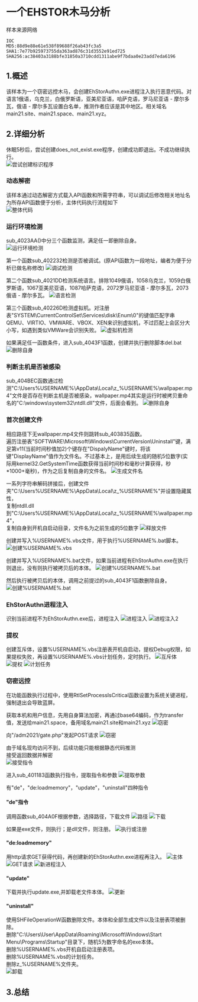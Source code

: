 # 一个EHSTOR木马分析

样本来源网络

    IOC
    MD5:88d9e88e61e538f89688f26ab43fc3a5
    SHA1:7e77b925973755da363ad876c31d3552e91ed725
    SHA256:ac38403a3188bfe31850a3710cdd1311abe9f7bdaa0e23add7eda6196

## 1.概述
该样本为一个窃密远控木马，会创建EhStorAuthn.exe进程注入执行恶意代码。对语言1俄语，乌克兰，白俄罗斯语，亚美尼亚语，哈萨克语，罗马尼亚语 - 摩尔多瓦，俄语 - 摩尔多瓦设置白名单，推测作者应该是其中地区。相关域名main21.site、main21.space、main21.xyz。
## 2.详细分析
休眠5秒后，尝试创建does_not_exist.exe程序，创建成功即退出。不成功继续执行。  
![尝试创建标识程序](/blog/恶意样本分析/一个EHSTOR木马分析报告/pic/1.png)
### 动态解密
该样本通过动态解密方式载入API函数和所需字符串，可以调试后修改相关地址名为所存API函数便于分析，主体代码执行流程如下  
![整体代码](/blog/恶意样本分析/一个EHSTOR木马分析报告/pic/2.png)

### 运行环境检测
sub_4023AA()中分三个函数监测，满足任一即删除自身。  
![运行环境检测](/blog/恶意样本分析/一个EHSTOR木马分析报告/pic/3.png)

第一个函数sub_402232检测是否被调试。(原API函数为一段地址，编者为便于分析已做名称修改)
![调试检测](/blog/恶意样本分析/一个EHSTOR木马分析报告/pic/4.png)

第二个函数sub_4021DD检测系统语言。排除1049俄语，1058乌克兰，1059白俄罗斯语，1067亚美尼亚语，1087哈萨克语，2072罗马尼亚语 - 摩尔多瓦，2073俄语 - 摩尔多瓦。
![语言检测](/blog/恶意样本分析/一个EHSTOR木马分析报告/pic/5.png)

第三个函数sub_40226D检测虚拟机。对注册表"SYSTEM\CurrentControlSet\Services\disk\Enum\0"的键值匹配字串QEMU、VIRTIO、VMWARE、VBOX、XEN来识别虚拟机，不过匹配上会区分大小写，如遇到类似VMWare会识别失败。
![虚拟机检测](/blog/恶意样本分析/一个EHSTOR木马分析报告/pic/6.png)

如果满足任一函数条件，进入sub_4043F1函数，创建并执行删除脚本del.bat
![删除自身](/blog/恶意样本分析/一个EHSTOR木马分析报告/pic/7.png)

### 判断主机是否被感染
sub_404BEC函数通过检测"C:\Users\%USERNAME%\AppData\Local\z_%USERNAME%\wallpaper.mp4"文件是否存在判断主机是否被感染，wallpaper.mp4其实是运行时被拷贝重命名的"C:\windows\system32\ntdll.dll"文件，后面会看到。
![删除自身](/blog/恶意样本分析/一个EHSTOR木马分析报告/pic/8.png)

### 首次创建文件
相应路径下无wallpaper.mp4文件则跳转sub_403835函数。  
遍历注册表"SOFTWARE\\Microsoft\\Windows\\CurrentVersion\\Uninstall"键，满足第v11(当前时间秒值加2)个键存在"DispalyName"键时，将该键"DisplayName"值作为文件名。不过基本上，是用后续生成的随机5位数字(实际用kernel32.GetSystemTime函数获得当前时间秒和毫秒计算获得，秒*1000+毫秒)，作为之后复制自身的文件名。
![生成文件名](/blog/恶意样本分析/一个EHSTOR木马分析报告/pic/9.png)

一系列字符串解码拼接后，创建文件夹"C:\Users\%USERNAME%\AppData\Local\z_%USERNAME%"并设置隐藏属性，  
复制ntdll.dll到"C:\Users\%USERNAME%\AppData\Local\z_%USERNAME%\wallpaper.mp4"，  
复制自身到开机自启动目录，文件名为之前生成的5位数字
![释放文件](/blog/恶意样本分析/一个EHSTOR木马分析报告/pic/10.png)

创建并写入%USERNAME%.vbs文件，用于执行%USERNAME%.bat脚本。
![创建%USERNAME%.vbs](/blog/恶意样本分析/一个EHSTOR木马分析报告/pic/11.png)

创建并写入%USERNAME%.bat文件，如果当前进程有EhStorAuthn.exe在执行则退出，没有则执行被拷贝后的本体。
![创建%USERNAME%.bat](/blog/恶意样本分析/一个EHSTOR木马分析报告/pic/12.png)

然后执行被拷贝后的本体，调用之前提过的sub_4043F1函数删除自身。
![创建%USERNAME%.bat](/blog/恶意样本分析/一个EHSTOR木马分析报告/pic/13.png)

### EhStorAuthn进程注入
识别当前进程不为EhStorAuthn.exe后，进程注入
![进程注入](/blog/恶意样本分析/一个EHSTOR木马分析报告/pic/14.png)
![进程注入2](/blog/恶意样本分析/一个EHSTOR木马分析报告/pic/15.png)

### 提权
创建互斥体，设置%USERNAME%.vbs注册表开机自启动，提权Debug权限，如果提权失败，再设置%USERNAME%.vbs计划任务，定时执行。
![互斥体](/blog/恶意样本分析/一个EHSTOR木马分析报告/pic/16.png)
![提权](/blog/恶意样本分析/一个EHSTOR木马分析报告/pic/17.png)
![计划任务](/blog/恶意样本分析/一个EHSTOR木马分析报告/pic/18.png)

### 窃密远控
在功能函数执行过程中，使用RtlSetProcessIsCritical函数设置为系统关键进程，强制退出会导致蓝屏。  

获取本机和用户信息，先用自身算法加密，再通过base64编码，作为transfer值，发送给main21.space，备用域名main21.site和main21.xyz
![窃密](/blog/恶意样本分析/一个EHSTOR木马分析报告/pic/19.png)

向"/adm2021/gate.php"发起POST请求
![窃密](/blog/恶意样本分析/一个EHSTOR木马分析报告/pic/20.png)

由于域名现均访问不到，后续功能只能根据静态代码推测  
接受返回数据并解密  
![接受指令](/blog/恶意样本分析/一个EHSTOR木马分析报告/pic/21.png)

进入sub_401183函数执行指令，提取指令和参数
![提取参数](/blog/恶意样本分析/一个EHSTOR木马分析报告/pic/22.png)

有"de"，"de:loadmemory"，"update"，"uninstall"四种指令
#### "de"指令  
调用函数sub_404A0F根据参数，选择路径，下载文件
![路径](/blog/恶意样本分析/一个EHSTOR木马分析报告/pic/23.png)
![下载](/blog/恶意样本分析/一个EHSTOR木马分析报告/pic/24.png)

如果是exe文件，则执行；是dll文件，则注册。
![执行或注册](/blog/恶意样本分析/一个EHSTOR木马分析报告/pic/25.png)

#### "de:loadmemory"
用http请求GET获得代码，再创建新的EhStorAuthn.exe进程再注入。
![主体](/blog/恶意样本分析/一个EHSTOR木马分析报告/pic/26.png)
![GET请求](/blog/恶意样本分析/一个EHSTOR木马分析报告/pic/27.png)
![新进程注入](/blog/恶意样本分析/一个EHSTOR木马分析报告/pic/28.png)

#### "update"
下载并执行update.exe,并卸载老文件本体。
![更新](/blog/恶意样本分析/一个EHSTOR木马分析报告/pic/29.png)

#### "uninstall"
使用SHFileOperationW函数删除文件。本体和全部生成文件以及注册表项被删除。  
删除"C:\Users\User\AppData\Roaming\Microsoft\Windows\Start Menu\Programs\Startup"目录下，随机5为数字命名的exe本体。  
删除%USERNAME%.vbs开机自启动注册表项。  
删除%USERNAME%.vbs的计划任务。  
删除z_%USERNAME%文件夹。  
![卸载](/blog/恶意样本分析/一个EHSTOR木马分析报告/pic/30.png)

## 3.总结